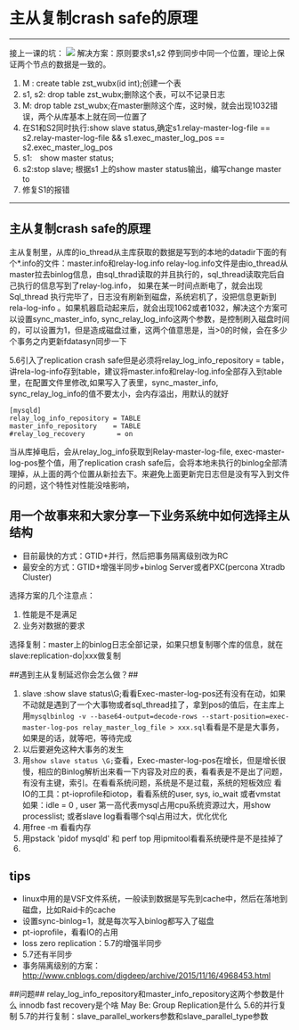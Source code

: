 # 主从复制crash safe的原理 #
------
接上一课的坑：
![](http://i.imgur.com/TOlfKkV.png)
解决方案：原则要求s1,s2 停到同步中同一个位置，理论上保证两个节点的数据是一致的。
1. M : create table zst_wubx(id int);创建一个表
2. s1, s2:  drop table zst_wubx;删除这个表，可以不记录日志
3. M: drop table zst_wubx;在master删除这个库，这时候，就会出现1032错误，两个从库基本上就在同一位置了
4. 在S1和S2同时执行:show slave status,确定s1.relay-master-log-file == s2.relay-master-log-file && s1.exec_master_log_pos == s2.exec_master_log_pos
5. s1:　show master status;
6. s2:stop slave; 根据s1 上的show master status输出，编写change master to 
7. 修复S1的报错

------

## 主从复制crash safe的原理 ##
主从复制里，从库的io_thread从主库获取的数据是写到的本地的datadir下面的有个*.info的文件：master.info和relay-log.info
relay-log.info文件是由io_thread从master拉去binlog信息，由sql_thrad读取的并且执行的，sql_thread读取完后自己执行的信息写到了relay-log.info，
如果在某一时间点断电了，就会出现Sql_thread 执行完毕了，日志没有刷新到磁盘，系统宕机了，没把信息更新到rela-log-info 。如果机器启动起来后，就会出现1062或者1032，解决这个方案可以设置sync_master_info, sync_relay_log_info这两个参数，是控制刷入磁盘时间的，可以设置为1，但是造成磁盘过重，这两个值意思是，当>0的时候，会在多少个事务之内更新fdatasyn同步一下

5.6引入了replication crash safe但是必须将relay_log_info_repository = table，讲rela-log-info存到table，建议将master.info和relay-log.info全部存入到table里，在配置文件里修改,如果写入了表里，sync_master_info, sync_relay_log_info的值不要太小，会内存溢出，用默认的就好
```
[mysqld]
relay_log_info_repository = TABLE
master_info_repository    = TABLE
#relay_log_recovery        = on
```

当从库掉电后，会从relay_log_info获取到Relay-master-log-file, exec-master-log-pos整个值，用了replication crash safe后，会将本地未执行的binlog全部清理掉，从上面的两个位置从新拉去下。来避免上面更新完日志但是没有写入到文件的问题，这个特性对性能没啥影响，


## 用一个故事来和大家分享一下业务系统中如何选择主从结构 ##
+ 目前最快的方式：GTID+并行，然后把事务隔离级别改为RC
+ 最安全的方式：GTID+增强半同步+binlog Server或者PXC(percona Xtradb Cluster)

选择方案的几个注意点：
1. 性能是不是满足
2. 业务对数据的要求

选择复制：master上的binlog日志全部记录，如果只想复制哪个库的信息，就在slave:replication-do|xxx做复制

##遇到主从复制延迟你会怎么做？##
1. slave :show slave status\G;看看Exec-master-log-pos还有没有在动，如果不动就是遇到了一个大事物或者sql_thread挂了，拿到pos的值后，在主库上用`mysqlbinlog -v --base64-output=decode-rows --start-position=exec-master-log-pos relay_master_log_file > xxx.sql`看看是不是是大事务，如果是的话，就等吧，等待完成
2. 以后要避免这种大事务的发生
3. 用`show slave status \G;`查看，Exec-master-log-pos在增长，但是增长很慢，相应的Binlog解析出来看一下内容及对应的表，看看表是不是出了问题，有没有主键，索引。在看看系统问题，系统是不是过载，系统的短板效应
看IO的工具：pt-ioprofile和iotop，看看系统的user, sys, io_wait 或者vmstat 
如果：idle = 0 , user 第一高代表mysql占用cpu系统资源过大，用show processlist; 或者slave log看看哪个sql占用过大，优化优化
4. 用free -m 看看内存
5. 用pstack 'pidof mysqld' 和 perf top 用ipmitool看看系统硬件是不是挂掉了
6. 

## tips ##
+ linux中用的是VSF文件系统，一般读到数据是写先到cache中，然后在落地到磁盘，比如Raid卡的cache
+ 设置sync-binlog=1，就是每次写入binlog都写入了磁盘
+ pt-ioprofile，看看IO的占用
+ loss zero replication：5.7的增强半同步
+ 5.7还有半同步
+ 事务隔离级别的方案：http://www.cnblogs.com/digdeep/archive/2015/11/16/4968453.html

##问题##
relay_log_info_repository和master_info_repository这两个参数是什么
innodb fast recovery是个啥
May Be: Group Replication是什么
5.6的并行复制
5.7的并行复制：slave_parallel_workers参数和slave_parallel_type参数
